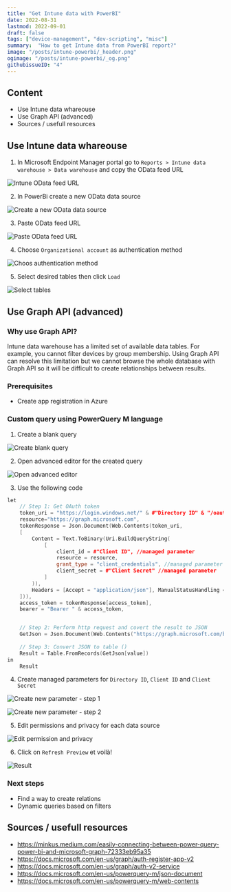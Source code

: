 ```yaml
---
title: "Get Intune data with PowerBI"
date: 2022-08-31
lastmod: 2022-09-01
draft: false
tags: ["device-management", "dev-scripting", "misc"]
summary:  "How to get Intune data from PowerBI report?"
image: "/posts/intune-powerbi/_header.png"
ogimage: "/posts/intune-powerbi/_og.png"
githubissueID: "4" 
---
```


## Content
* Use Intune data whareouse
* Use Graph API (advanced)
* Sources / usefull resources


## Use Intune data whareouse
1. In Microsoft Endpoint Manager portal go to `Reports > Intune data warehouse > Data warehouse` and copy the OData feed URL

![Intune OData feed URL](/posts/intune-powerbi/intune-odata-feed.png)

2. In PowerBi create a new OData data source

![Create a new OData data source](/posts/intune-powerbi/create-odata-feed.png)

3. Paste OData feed URL

![Paste OData feed URL](/posts/intune-powerbi/paste-odata-feed.png)

4. Choose `Organizational account` as authentication method

![Choos authentication method](/posts/intune-powerbi/auth-organizational-account.png)

5. Select desired tables then click `Load`

![Select tables](/posts/intune-powerbi/choose-tables.png)


## Use Graph API (advanced)

### Why use Graph API?

Intune data warehouse has a limited set of available data tables. For example, you cannot filter devices by group membership. Using Graph API can resolve this limitation but we cannot browse the whole database with Graph API so it will be difficult to create relationships between results.

### Prerequisites
* Create app registration in Azure

### Custom query using PowerQuery M language

1. Create a blank query

![Create blank query](/posts/intune-powerbi/select-blank-query.png)

2. Open advanced editor for the created query

![Open advanced editor](/posts/intune-powerbi/open-advanced-editor.png)

3. Use the following code
```c++
let
    // Step 1: Get OAuth token
    token_uri = "https://login.windows.net/" & #"Directory ID" & "/oauth2/token",
    resource="https://graph.microsoft.com",
    tokenResponse = Json.Document(Web.Contents(token_uri,
    [
        Content = Text.ToBinary(Uri.BuildQueryString(
            [
                client_id = #"Client ID", //managed parameter
                resource = resource,
                grant_type = "client_credentials", //managed parameter
                client_secret = #"Client Secret" //managed parameter
            ]
        )),
        Headers = [Accept = "application/json"], ManualStatusHandling = {400}
    ])),
    access_token = tokenResponse[access_token],
    bearer = "Bearer " & access_token,


    // Step 2: Perform http request and covert the result to JSON
    GetJson = Json.Document(Web.Contents("https://graph.microsoft.com/beta/users?", [Headers=[Accept="application/json", Authorization=bearer]])),
        
    // Step 3: Convert JSON to table ()
    Result = Table.FromRecords(GetJson[value])
in
    Result
```
4. Create managed parameters for ``Directory ID``, ``Client ID`` and ``Client Secret``

![Create new parameter - step 1](/posts/intune-powerbi/create-new-parameter-1.png)

![Create new parameter - step 2](/posts/intune-powerbi/create-new-parameter-2.png)

5. Edit permissions and privacy for each data source

![Edit permission and privacy](/posts/intune-powerbi/permissions.png)

6. Click on `Refresh Preview` et voilà!

![Result](/posts/intune-powerbi/results.png)


### Next steps
* Find a way to create relations
* Dynamic queries based on filters


## Sources / usefull resources

* https://minkus.medium.com/easily-connecting-between-power-query-power-bi-and-microsoft-graph-72333eb95a35
* https://docs.microsoft.com/en-us/graph/auth-register-app-v2
* https://docs.microsoft.com/en-us/graph/auth-v2-service
* https://docs.microsoft.com/en-us/powerquery-m/json-document
* https://docs.microsoft.com/en-us/powerquery-m/web-contents


